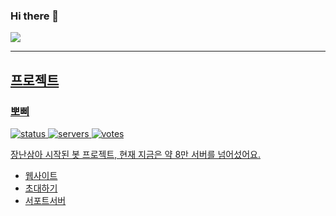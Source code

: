 ### Hi there 👋
<p align="left">
    <a href="https://github.com/lia1324/">
        <img src="https://github-readme-stats.vercel.app/api?username=NEXT1122&show_icons=true&theme=dark" /
    </a>
</p>

--------------------
## 프로젝트
### 뽀삐
![status](https://koreanbots.dev/api/widget/bots/status/896270994740764684.svg?icon=true&scale=1) 
![servers](https://koreanbots.dev/api/widget/bots/servers/896270994740764684.svg?icon=true&scale=1) 
![votes](https://koreanbots.dev/api/widget/bots/votes/896270994740764684.svg?icon=true&scale=1)

장난삼아 시작된 봇 프로젝트, 현재 지금은 약 8만 서버를 넘어섰어요.
* [웹사이트](https://poppymusic.xyz/)
* [초대하기](https://poppymusic.xyz/invite)
* [서포트서버](https://poppymusic.xyz/support)
